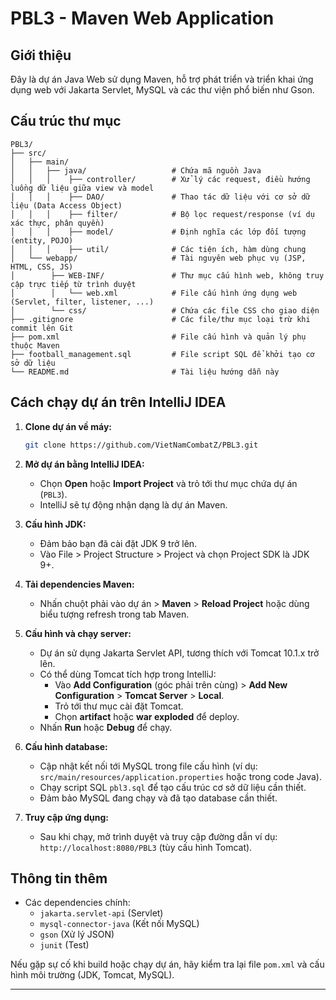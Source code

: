 # PBL3 - Maven Web Application

## Giới thiệu

Đây là dự án Java Web sử dụng Maven, hỗ trợ phát triển và triển khai ứng dụng web với Jakarta Servlet, MySQL và các thư viện phổ biến như Gson.

## Cấu trúc thư mục

```
PBL3/
├── src/
│   ├── main/
│   │   ├── java/                   # Chứa mã nguồn Java
│   │   │    ├── controller/        # Xử lý các request, điều hướng luồng dữ liệu giữa view và model
│   │   │    ├── DAO/               # Thao tác dữ liệu với cơ sở dữ liệu (Data Access Object)
│   │   │    ├── filter/            # Bộ lọc request/response (ví dụ xác thực, phân quyền)
│   │   │    ├── model/             # Định nghĩa các lớp đối tượng (entity, POJO)
│   │   │    ├── util/              # Các tiện ích, hàm dùng chung
│   └── webapp/                     # Tài nguyên web phục vụ (JSP, HTML, CSS, JS)
│        ├── WEB-INF/               # Thư mục cấu hình web, không truy cập trực tiếp từ trình duyệt
│        │   └── web.xml            # File cấu hình ứng dụng web (Servlet, filter, listener, ...)
│        └── css/                   # Chứa các file CSS cho giao diện
├── .gitignore                      # Các file/thư mục loại trừ khi commit lên Git
├── pom.xml                         # File cấu hình và quản lý phụ thuộc Maven
├── football_management.sql         # File script SQL để khởi tạo cơ sở dữ liệu
└── README.md                       # Tài liệu hướng dẫn này
```



## Cách chạy dự án trên IntelliJ IDEA

1. **Clone dự án về máy:**
   ```sh
   git clone https://github.com/VietNamCombatZ/PBL3.git
   ```

2. **Mở dự án bằng IntelliJ IDEA:**
    - Chọn **Open** hoặc **Import Project** và trỏ tới thư mục chứa dự án (`PBL3`).
    - IntelliJ sẽ tự động nhận dạng là dự án Maven.

3. **Cấu hình JDK:**
    - Đảm bảo bạn đã cài đặt JDK 9 trở lên.
    - Vào File > Project Structure > Project và chọn Project SDK là JDK 9+.

4. **Tải dependencies Maven:**
    - Nhấn chuột phải vào dự án > **Maven** > **Reload Project** hoặc dùng biểu tượng refresh trong tab Maven.

5. **Cấu hình và chạy server:**
    - Dự án sử dụng Jakarta Servlet API, tương thích với Tomcat 10.1.x trở lên.
    - Có thể dùng Tomcat tích hợp trong IntelliJ:
        - Vào **Add Configuration** (góc phải trên cùng) > **Add New Configuration** > **Tomcat Server** > **Local**.
        - Trỏ tới thư mục cài đặt Tomcat.
        - Chọn **artifact** hoặc **war exploded** để deploy.
    - Nhấn **Run** hoặc **Debug** để chạy.

6. **Cấu hình database:**
    - Cập nhật kết nối tới MySQL trong file cấu hình (ví dụ: `src/main/resources/application.properties` hoặc trong code Java).
    - Chạy script SQL `pbl3.sql` để tạo cấu trúc cơ sở dữ liệu cần thiết.
    - Đảm bảo MySQL đang chạy và đã tạo database cần thiết.

7. **Truy cập ứng dụng:**
    - Sau khi chạy, mở trình duyệt và truy cập đường dẫn ví dụ: `http://localhost:8080/PBL3` (tùy cấu hình Tomcat).

## Thông tin thêm

- Các dependencies chính:
    - `jakarta.servlet-api` (Servlet)
    - `mysql-connector-java` (Kết nối MySQL)
    - `gson` (Xử lý JSON)
    - `junit` (Test)

Nếu gặp sự cố khi build hoặc chạy dự án, hãy kiểm tra lại file `pom.xml` và cấu hình môi trường (JDK, Tomcat, MySQL).

---
